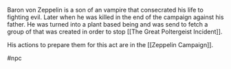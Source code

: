 Baron von Zeppelin is a son of an vampire that consecrated his life to fighting evil. Later when he was killed in the end of the campaign against his father.
He was turned into a plant based being and was send to fetch a group of that was created in order to stop [[The Great Poltergeist Incident]].

His actions to prepare them for this act are in the [[Zeppelin Campaign]].

#npc